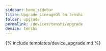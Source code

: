 ```yaml
---
sidebar: home_sidebar
title: Upgrade LineageOS on tenshi
folder: upgrade
permalink: /devices/tenshi/upgrade
device: tenshi
---
```

{% include templates/device_upgrade.md %}

